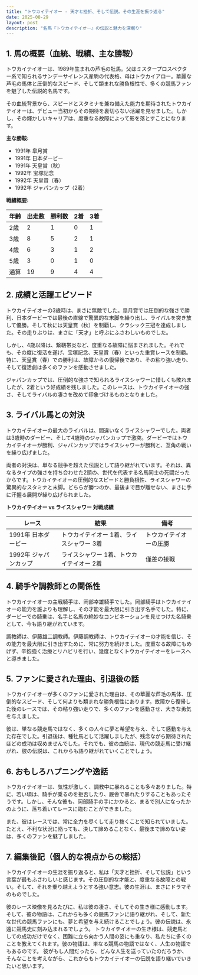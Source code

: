 ```yaml
---
title: "トウカイテイオー - 天才と挫折、そして伝説。その生涯を振り返る"
date: 2025-08-29
layout: post
description: "名馬『トウカイテイオー』の伝説と魅力を深堀り"
---
```


## 1. 馬の概要（血統、戦績、主な勝鞍）

トウカイテイオーは、1989年生まれの芦毛の牡馬。父はミスタープロスペクター系で知られるサンデーサイレンス産駒の代表格、母はトウカイアロー。華麗な芦毛の馬体と圧倒的なスピード、そして類まれな勝負根性で、多くの競馬ファンを魅了した伝説的名馬です。

その血統背景から、スピードとスタミナを兼ね備えた能力を期待されたトウカイテイオーは、デビュー当初からその期待を裏切らない活躍を見せました。しかし、その輝かしいキャリアは、度重なる故障によって影を落とすことになります。

**主な勝鞍:**

* 1991年   皐月賞
* 1991年   日本ダービー
* 1991年   天皇賞（秋）
* 1992年   宝塚記念
* 1992年   天皇賞（春）
* 1992年   ジャパンカップ（2着）


**戦績概要:**

| 年齢 | 出走数 | 勝利数 | 2着 | 3着 |
|---|---|---|---|---|
| 2歳 | 2 | 1 | 0 | 1 |
| 3歳 | 8 | 5 | 2 | 1 |
| 4歳 | 6 | 3 | 1 | 2 |
| 5歳 | 3 | 0 | 1 | 0 |
| 通算 | 19 | 9 | 4 | 4 |


## 2. 成績と活躍エピソード

トウカイテイオーの3歳時は、まさに無敵でした。皐月賞では圧倒的な強さで勝利、日本ダービーでは最後の直線で驚異的な末脚を繰り出し、ライバルを突き放して優勝。そして秋には天皇賞（秋）を制覇し、クラシック三冠を達成しました。その走りぶりは、まさに「天才」と呼ぶにふさわしいものでした。

しかし、4歳以降は、繋靭帯炎など、度重なる故障に悩まされました。それでも、その度に復活を遂げ、宝塚記念、天皇賞（春）といった重賞レースを制覇。特に、天皇賞（春）での勝利は、故障からの復帰後であり、その粘り強い走り、そして復活劇は多くのファンを感動させました。

ジャパンカップでは、圧倒的な強さで知られるライスシャワーに惜しくも敗れましたが、2着という好成績を残しました。このレースは、トウカイテイオーの強さ、そしてライバルの凄さを改めて印象づけるものとなりました。


## 3. ライバル馬との対決

トウカイテイオーの最大のライバルは、間違いなくライスシャワーでした。両者は3歳時のダービー、そして4歳時のジャパンカップで激突。ダービーではトウカイテイオーが勝利、ジャパンカップではライスシャワーが勝利と、互角の戦いを繰り広げました。

両者の対決は、単なる競争を超えた伝説として語り継がれています。それは、異なるタイプの強さを持ち合わせた2頭の、世代を代表する名馬同士の死闘だったからです。トウカイテイオーの圧倒的なスピードと勝負根性、ライスシャワーの驚異的なスタミナと末脚。どちらが勝つのか、最後まで目が離せない、まさに手に汗握る展開が繰り広げられました。

**トウカイテイオー vs ライスシャワー 対戦成績**

| レース | 結果 | 備考 |
|---|---|---|
| 1991年 日本ダービー | トウカイテイオー 1着、ライスシャワー 3着 | トウカイテイオーの圧勝 |
| 1992年 ジャパンカップ | ライスシャワー 1着、トウカイテイオー 2着 | 僅差の接戦 |


## 4. 騎手や調教師との関係性

トウカイテイオーの主戦騎手は、岡部幸雄騎手でした。岡部騎手はトウカイテイオーの能力を誰よりも理解し、その才能を最大限に引き出す名手でした。特に、ダービーでの騎乗は、名手と名馬の絶妙なコンビネーションを見せつけた名騎乗として、今も語り継がれています。

調教師は、伊藤雄二調教師。伊藤調教師は、トウカイテイオーの才能を信じ、その能力を最大限に引き出すために、常に努力を続けました。度重なる故障にもめげず、辛抱強く治療とリハビリを行い、幾度となくトウカイテイオーをレースへと導きました。


## 5. ファンに愛された理由、引退後の話

トウカイテイオーが多くのファンに愛された理由は、その華麗な芦毛の馬体、圧倒的なスピード、そして何よりも類まれな勝負根性にあります。故障から復帰した後のレースでは、その粘り強い走りで、多くのファンを感動させ、大きな勇気を与えました。

彼は、単なる競走馬ではなく、多くの人々に夢と希望を与え、そして感動を与えた存在でした。引退後は、種牡馬として活躍しましたが、残念ながら期待されたほどの成功は収めませんでした。それでも、彼の血統は、現代の競走馬に受け継がれ、彼の伝説は、これからも語り継がれていくことでしょう。


## 6. おもしろハプニングや逸話

トウカイテイオーは、気性が激しく、調教中に暴れることも多々ありました。特に、若い頃は、騎手が乗るのを拒否したり、厩舎で暴れたりすることもあったそうです。しかし、そんな彼も、岡部騎手の手にかかると、まるで別人になったかのように、落ち着いてレースに臨むことができました。

また、彼はレースでは、常に全力を尽くして走り抜くことで知られていました。たとえ、不利な状況に陥っても、決して諦めることなく、最後まで諦めない姿は、多くのファンを魅了しました。


## 7. 編集後記（個人的な視点からの総括）

トウカイテイオーの生涯を振り返ると、私は「天才と挫折、そして伝説」という言葉が最もふさわしいと感じます。その圧倒的な才能と、度重なる故障との戦い。そして、それを乗り越えようとする強い意志。彼の生涯は、まさにドラマそのものでした。

彼のレース映像を見るたびに、私は彼の凄さ、そしてその生き様に感動します。そして、彼の物語は、これからも多くの競馬ファンに語り継がれ、そして、新たな世代の競馬ファンにも、夢と希望を与え続けることでしょう。彼の伝説は、永遠に競馬史に刻み込まれるでしょう。  トウカイテイオーの生き様は、競走馬としての成功だけでなく、困難に立ち向かう人間の姿にも重なり、私たちに多くのことを教えてくれます。彼の物語は、単なる競馬の物語ではなく、人生の物語でもあるのです。  彼がもし人間だったら、どんな人生を送っていたのだろうか、そんなことを考えながら、これからもトウカイテイオーの伝説を語り継いでいきたいと思います。
